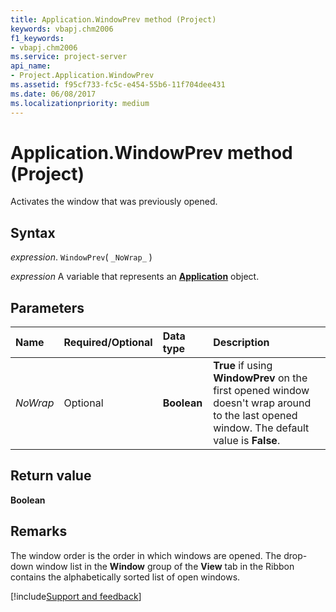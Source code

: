 ```yaml
---
title: Application.WindowPrev method (Project)
keywords: vbapj.chm2006
f1_keywords:
- vbapj.chm2006
ms.service: project-server
api_name:
- Project.Application.WindowPrev
ms.assetid: f95cf733-fc5c-e454-55b6-11f704dee431
ms.date: 06/08/2017
ms.localizationpriority: medium
---
```



# Application.WindowPrev method (Project)

Activates the window that was previously opened.


## Syntax

_expression_. `WindowPrev`( `_NoWrap_` )

_expression_ A variable that represents an **[Application](Project.Application.md)** object.


## Parameters



|Name|Required/Optional|Data type|Description|
|:-----|:-----|:-----|:-----|
| _NoWrap_|Optional|**Boolean**|**True** if using **WindowPrev** on the first opened window doesn't wrap around to the last opened window. The default value is **False**.|

## Return value

 **Boolean**


## Remarks

The window order is the order in which windows are opened. The drop-down window list in the **Window** group of the **View** tab in the Ribbon contains the alphabetically sorted list of open windows.

[!include[Support and feedback](~/includes/feedback-boilerplate.md)]